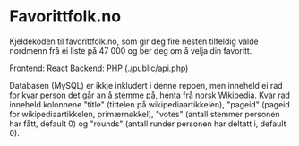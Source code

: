 # Favorittfolk.no

Kjeldekoden til favorittfolk.no, som gir deg fire nesten tilfeldig valde nordmenn frå ei liste på 47 000 og ber deg om å velja din favoritt.

Frontend: React
Backend: PHP (./public/api.php)

Databasen (MySQL) er ikkje inkludert i denne repoen, men inneheld ei rad for kvar person det går an å stemme på, henta frå norsk Wikipedia. Kvar rad inneheld kolonnene "title" (tittelen på wikipediaartikkelen), "pageid" (pageid for wikipediaartikkelen, primærnøkkel), "votes" (antall stemmer personen har fått, default 0) og "rounds" (antall runder personen har deltatt i, default 0).